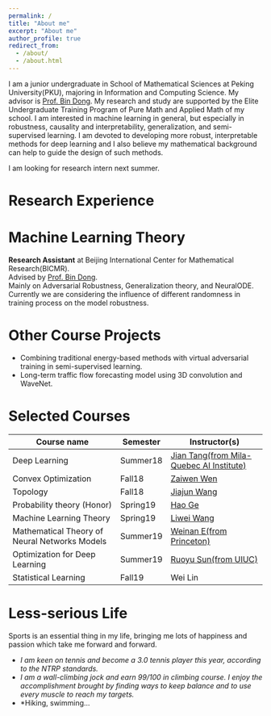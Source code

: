 ```yaml
---
permalink: /
title: "About me"
excerpt: "About me"
author_profile: true
redirect_from: 
  - /about/
  - /about.html
---
```


I am a junior undergraduate in School of Mathematical Sciences at Peking University(PKU), majoring in Information and Computing Science. My advisor is [Prof. Bin Dong](https://bicmr.pku.edu.cn/~dongbin/). My research and study are supported by the Elite Undergraduate Training Program of Pure Math and Applied Math of my school. I am interested in machine learning in general, but especially in robustness, causality and interpretability, generalization, and semi-supervised learning. I am devoted to developing more robust, interpretable methods for deep learning and I also believe my mathematical background can help to guide the design of such methods. 

I am looking for research intern next summer.

Research Experience
======
Machine Learning Theory
===

**Research Assistant** at Beijing International Center for Mathematical Research(BICMR).<br>
Advised by [Prof. Bin Dong](https://bicmr.pku.edu.cn/~dongbin/).<br>
Mainly on Adversarial Robustness, Generalization theory, and NeuralODE. Currently we are considering the influence of different randomness in training process on the model robustness. 

Other Course Projects
===
* Combining traditional energy-based methods with virtual adversarial training in semi-supervised learning.
* Long-term traffic flow forecasting model using 3D convolution and WaveNet.


Selected Courses
======

| Course name            | Semester   |      Instructor(s)                                                        |
| --------         | ------ | ------------------------------------------------------------ |
| Deep Learning    | Summer18   | [Jian Tang(from Mila-Quebec AI Institute)](https://jian-tang.com/)                          |
| Convex Optimization    | Fall18   |  [Zaiwen Wen](http://bicmr.pku.edu.cn/~wenzw/)                        |
| Topology     | Fall18   | [Jiajun Wang](http://www.math.pku.edu.cn/teachers/wangjj/)                          |
| Probability theory (Honor)     | Spring19   | [Hao Ge](http://bicmr.pku.edu.cn/~gehao)                          |
| Machine Learning Theory    | Spring19   | [Liwei Wang](https://ieeexplore.ieee.org/author/37423373800)                          |
| Mathematical Theory of Neural Networks Models   | Summer19   | [Weinan E(from Princeton)](https://web.math.princeton.edu/~weinan/)                          |
| Optimization for Deep Learning     | Summer19   | [Ruoyu Sun(from UIUC)](https://ruoyus.github.io/)                          |
| Statistical Learning | Fall19 | Wei Lin | 
Less-serious Life
======
Sports is an essential thing in my life, bringing me lots of happiness and passion which take me forward and forward.
* *I am keen on tennis and become a 3.0 tennis player this year, according to the NTRP standards.*
* *I am a wall-climbing jock and earn 99/100 in climbing course. I enjoy the accomplishment brought by finding ways to keep balance and to use every muscle to reach my targets.*
* *Hiking, swimming...
